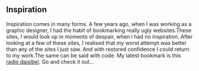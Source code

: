 <article><h2>Inspiration</h2>Inspiration comes in many forms. A few years ago, when I was working as a graphic designer, I had the habit of bookmarking really ugly websites.These sites, I would look up in moments of despair, when I had no inspiration. After looking at a few of these sites, I realised that my worst attempt was better than any of the sites I just saw. And with restored confidence I could return to my work.The same can be said with code. My latest bookmark is this <a href="http://www.radiodaisybel.nl/">radio daisibel</a>. Go and check it out...</article>